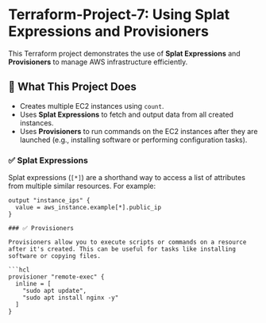 
# Terraform-Project-7: Using Splat Expressions and Provisioners

This Terraform project demonstrates the use of **Splat Expressions** and **Provisioners** to manage AWS infrastructure efficiently.

## 🔹 What This Project Does

- Creates multiple EC2 instances using `count`.
- Uses **Splat Expressions** to fetch and output data from all created instances.
- Uses **Provisioners** to run commands on the EC2 instances after they are launched (e.g., installing software or performing configuration tasks).


### ✅ Splat Expressions

Splat expressions (`[*]`) are a shorthand way to access a list of attributes from multiple similar resources. For example:

```hcl
output "instance_ips" {
  value = aws_instance.example[*].public_ip
}

### ✅ Provisioners

Provisioners allow you to execute scripts or commands on a resource after it's created. This can be useful for tasks like installing software or copying files.

```hcl
provisioner "remote-exec" {
  inline = [
    "sudo apt update",
    "sudo apt install nginx -y"
  ]
}
